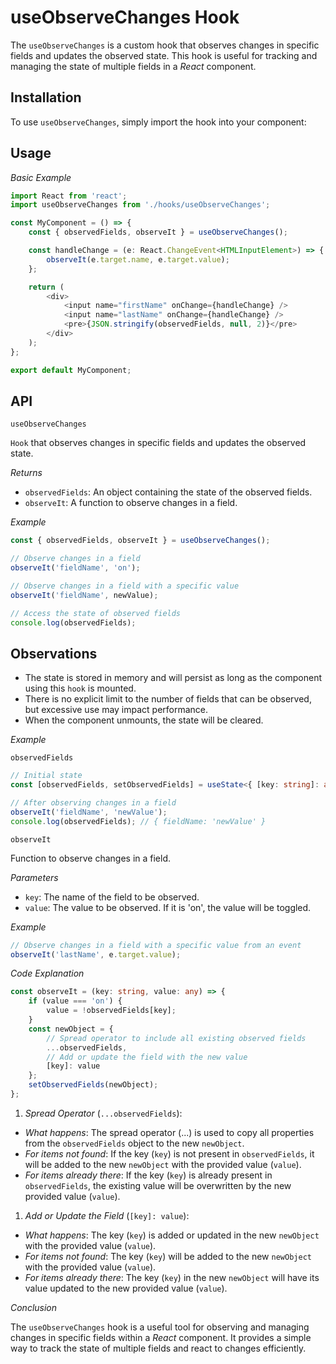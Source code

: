 # useObserveChanges Hook

The `useObserveChanges` is a custom hook that observes changes in specific fields and updates the observed state. This hook is useful for tracking and managing the state of multiple fields in a *React* component.

## Installation

To use `useObserveChanges`, simply import the hook into your component:

## Usage

*Basic Example*

```typescript
import React from 'react';
import useObserveChanges from './hooks/useObserveChanges';

const MyComponent = () => {
    const { observedFields, observeIt } = useObserveChanges();

    const handleChange = (e: React.ChangeEvent<HTMLInputElement>) => {
        observeIt(e.target.name, e.target.value);
    };

    return (
        <div>
            <input name="firstName" onChange={handleChange} />
            <input name="lastName" onChange={handleChange} />
            <pre>{JSON.stringify(observedFields, null, 2)}</pre>
        </div>
    );
};

export default MyComponent;
```

## API

`useObserveChanges`

`Hook` that observes changes in specific fields and updates the observed state.

*Returns*

- `observedFields`: An object containing the state of the observed fields.
- `observeIt`: A function to observe changes in a field.

*Example*

```typescript
const { observedFields, observeIt } = useObserveChanges();

// Observe changes in a field
observeIt('fieldName', 'on');

// Observe changes in a field with a specific value
observeIt('fieldName', newValue);

// Access the state of observed fields
console.log(observedFields);
```

## Observations

- The state is stored in memory and will persist as long as the component using this `hook` is mounted.
- There is no explicit limit to the number of fields that can be observed, but excessive use may impact performance.
- When the component unmounts, the state will be cleared.

*Example*

`observedFields`

```typescript
// Initial state
const [observedFields, setObservedFields] = useState<{ [key: string]: any }>({});

// After observing changes in a field
observeIt('fieldName', 'newValue');
console.log(observedFields); // { fieldName: 'newValue' }
```

`observeIt`

Function to observe changes in a field.

*Parameters*

- `key`: The name of the field to be observed.
- `value`: The value to be observed. If it is 'on', the value will be toggled.

*Example*

```typescript
// Observe changes in a field with a specific value from an event
observeIt('lastName', e.target.value);
```

*Code Explanation*

```typescript
const observeIt = (key: string, value: any) => {
    if (value === 'on') {
        value = !observedFields[key];
    }
    const newObject = {
        // Spread operator to include all existing observed fields
        ...observedFields,
        // Add or update the field with the new value
        [key]: value
    };
    setObservedFields(newObject);
};
```

1. *Spread Operator* (`...observedFields`):
- *What happens*: The spread operator (...) is used to copy all properties from the `observedFields` object to the new `newObject`.
- *For items not found*: If the key (`key`) is not present in `observedFields`, it will be added to the new `newObject` with the provided value (`value`).
- *For items already there*: If the key (`key`) is already present in `observedFields`, the existing value will be overwritten by the new provided value (`value`).
1. *Add or Update the Field* (`[key]: value`):
- *What happens*: The key (`key`) is added or updated in the new `newObject` with the provided value (`value`).
- *For items not found*: The key (`key`) will be added to the new `newObject` with the provided value (`value`).
- *For items already there*: The key (`key`) in the new `newObject` will have its value updated to the new provided value (`value`).

*Conclusion*

The `useObserveChanges` hook is a useful tool for observing and managing changes in specific fields within a *React* component. It provides a simple way to track the state of multiple fields and react to changes efficiently.